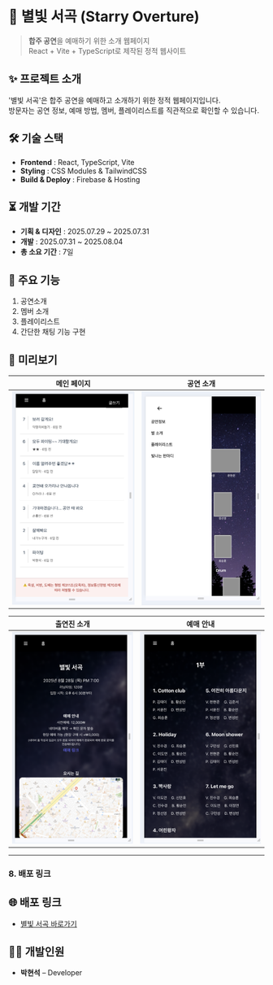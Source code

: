 # 🌌 별빛 서곡 (Starry Overture)
> **합주 공연**을 예매하기 위한 소개 웹페이지  
React + Vite + TypeScript로 제작된 정적 웹사이트

## ✨ 프로젝트 소개
'별빛 서곡'은 합주 공연을 예매하고 소개하기 위한 정적 웹페이지입니다.  
방문자는 공연 정보, 예매 방법,  멤버, 플레이리스트를 직관적으로 확인할 수 있습니다.

## 🛠 기술 스택
- **Frontend** : React, TypeScript, Vite
- **Styling** : CSS Modules & TailwindCSS
- **Build & Deploy** : Firebase & Hosting

## ⏳ 개발 기간
- **기획 & 디자인** : 2025.07.29 ~ 2025.07.31
- **개발** : 2025.07.31 ~ 2025.08.04
- **총 소요 기간** : 7일

## 📍 주요 기능
1. 공연소개
2. 멤버 소개
3. 플레이리스트
4. 간단한 채팅 기능 구현

## 🌠 미리보기
| 메인 페이지 | 공연 소개 |
|-------------|-----------|
| ![Main](./src/assets/readmeImage1.png) | ![Intro](./src/assets/readmeImage3.png) |

| 출연진 소개 | 예매 안내 |
|-------------|-----------|
| ![Members](./src/assets/readmeImage2.png) | ![Ticket](./src/assets/readmeImage4.png) |


---

### 8. 배포 링크

## 🌐 배포 링크
- [별빛 서곡 바로가기]([https://](https://stellar0828.firebaseapp.com/))  

## 👨‍💻 개발인원
- **박현석** – Developer
